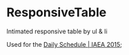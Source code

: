 # ResponsiveTable

Intimated responsive table by ul &amp; li

Used for the [Daily Schedule | IAEA 2015](http://www.iaea2015.org/schedule;);
